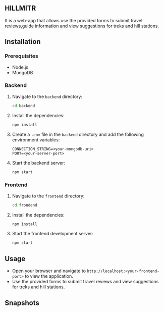 ## HILLMITR
It is a web-app that allows use the provided forms to submit travel reviews,guide information and view suggestions for treks and hill stations.

## Installation

### Prerequisites

- Node.js
- MongoDB

### Backend

1. Navigate to the `backend` directory:

    ```bash
    cd backend
    ```

2. Install the dependencies:

    ```bash
    npm install
    ```

3. Create a `.env` file in the `backend` directory and add the following environment variables:

    ```env
    CONNECTION_STRING=<your-mongodb-uri>
    PORT=<your-server-port>
    ```

4. Start the backend server:

    ```bash
    npm start
    ```

### Frontend

1. Navigate to the `frontend` directory:

    ```bash
    cd frondend
    ```

2. Install the dependencies:

    ```bash
    npm install
    ```

3. Start the frontend development server:

    ```bash
    npm start
    ```

## Usage

- Open your browser and navigate to `http://localhost:<your-frontend-port>` to view the application.
- Use the provided forms to submit travel reviews and view suggestions for treks and hill stations.

## Snapshots

